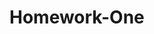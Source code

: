 # Homework-One
<!--
This is a homework assignment for refactoring html/css code by proper SEO standards for a hypothetical media company

App URL: https://kccho2254.github.io/Homework-One/
Github Repo: https://github.com/kccho2254/Homework-One
Screenshot Preview: https://raw.githubusercontent.com/kccho2254/Homework-One/main/01-html-css-git-homework-demo.png
>